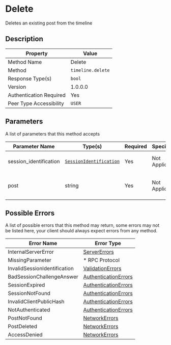 # Delete

Deletes an existing post from the timeline

## Description

| Property                | Value             |
|-------------------------|-------------------|
| Method Name             | Delete            |
| Method                  | `timeline.delete` |
| Response Type(s)        | `bool`            |
| Version                 | 1.0.0.0           |
| Authentication Required | Yes               |
| Peer Type Accessibility | `USER`            |

## Parameters

A list of parameters that this method accepts

| Parameter Name         | Type(s)                                                           | Required | Specification  | Deprecated | Versions | Description                             |
|------------------------|-------------------------------------------------------------------|----------|----------------|------------|----------|-----------------------------------------|
| session_identification | [`SessionIdentification`](../../Objects/SessionIdentification.md) | Yes      | Not Applicable | No         | 1.0      | The Session Identification object       |
| post                   | string                                                            | Yes      | Not Applicable | No         | 1.0      | The Post ID to delete from the timeline |

## Possible Errors

A list of possible errors that this method may return, some errors
may not be listed here, your client should always expect errors from
any method.

| Error Name                   | Error Type                                                   |
|------------------------------|--------------------------------------------------------------|
| InternalServerError          | [ServerErrors](../../Errors/ServerErrors.md)                 |
| MissingParameter             | * RPC Protocol                                               |
| InvalidSessionIdentification | [ValidationErrors](../../Errors/ValidationErrors.md)         |
| BadSessionChallengeAnswer    | [AuthenticationErrors](../../Errors/AuthenticationErrors.md) |
| SessionExpired               | [AuthenticationErrors](../../Errors/AuthenticationErrors.md) |
| SessionNotFound              | [AuthenticationErrors](../../Errors/AuthenticationErrors.md) |
| InvalidClientPublicHash      | [AuthenticationErrors](../../Errors/AuthenticationErrors.md) |
| NotAuthenticated             | [AuthenticationErrors](../../Errors/AuthenticationErrors.md) |
| PostNotFound                 | [NetworkErrors](../../Errors/NetworkErrors.md)               |
| PostDeleted                  | [NetworkErrors](../../Errors/NetworkErrors.md)               |
| AccessDenied                 | [NetworkErrors](../../Errors/NetworkErrors.md)               |